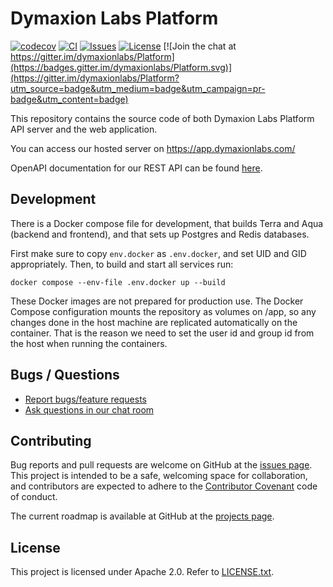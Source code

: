 # Dymaxion Labs Platform

[![codecov](https://codecov.io/gh/dymaxionlabs/platform/branch/main/graph/badge.svg?token=7SIMOR5WIK)](https://codecov.io/gh/dymaxionlabs/platform)
[![CI](https://github.com/dymaxionlabs/platform/actions/workflows/main.yml/badge.svg)](https://github.com/dymaxionlabs/platform/actions/workflows/main.yml)
[![Issues](https://img.shields.io/github/issues-closed/dymaxionlabs/platform)](https://github.com/dymaxionlabs/platform/issues)
[![License](https://img.shields.io/github/license/dymaxionlabs/platform)](LICENSE.txt)
[![Join the chat at https://gitter.im/dymaxionlabs/Platform](https://badges.gitter.im/dymaxionlabs/Platform.svg)](https://gitter.im/dymaxionlabs/Platform?utm_source=badge&utm_medium=badge&utm_campaign=pr-badge&utm_content=badge)

This repository contains the source code of both Dymaxion Labs Platform API
server and the web application.

You can access our hosted server on https://app.dymaxionlabs.com/

OpenAPI documentation for our REST API can be found [here](https://api.dymaxionlabs.com/swagger).

## Development

There is a Docker compose file for development, that builds Terra and Aqua
(backend and frontend), and that sets up Postgres and Redis databases.

First make sure to copy `env.docker` as `.env.docker`, and set UID and GID
appropriately. Then, to build and start all services run: 

```
docker compose --env-file .env.docker up --build
```

These Docker images are not prepared for production use. The Docker Compose
configuration mounts the repository as volumes on /app, so any changes done in
the host machine are replicated automatically on the container.  That is the
reason we need to set the user id and group id from the host when running the
containers.

## Bugs / Questions

* [Report bugs/feature requests](https://github.com/dymaxionlabs/platform/issues)
* [Ask questions in our chat room](https://gitter.im/dymaxionlabs/platform)

## Contributing

Bug reports and pull requests are welcome on GitHub at the [issues
page](https://github.com/dymaxionlabs/platform). This project is intended to be
a safe, welcoming space for collaboration, and contributors are expected to
adhere to the [Contributor Covenant](http://contributor-covenant.org) code of
conduct.

The current roadmap is available at GitHub at the
[projects page](https://github.com/dymaxionlabs/platform/projects/1).

## License

This project is licensed under Apache 2.0. Refer to
[LICENSE.txt](https://github.com/dymaxionlabs/platform/blob/main/LICENSE.txt).

